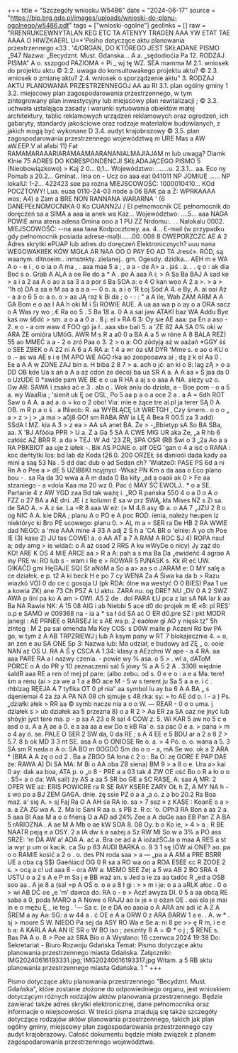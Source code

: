 +++
title = "Szczegóły wniosku W5486"
date = "2024-06-17"
source = "https://bip.brg.gda.pl/images/uploads/wnioski-do-planu-ogolnego/w5486.pdf"
tags = ["wnioski-ogolne"]
geolinks = []
raw = "RRENRUKCEWNYTALAN KEG ETC TA ATENYY TRAGEN AAA YW ETAT TAE AAAA O HIWZKAERL  U=*'Pisiho dotyczące aktu planowania przestrzennego «33 . '4/ORGAN, DO KTÓREGO JEST SKŁADANE PISMO  „947 Nazwa: „Becydznt. Must. Gdanska... A a. „sędodioćia Pa 12. RODZAJ PISMA” A o. sszpgod PAZIOMA = Pi _ wj tę WZ. SEA mamma M 2.1. wniosek do projektu aktu © 2.2. uwaga do konsultowakego projektu aktu? © 2.3. wniosek o zmianę aktu?  2.4. wniosek o sporządzenie aktu” 3. RODZAJ AKTU PLANOWANIA PRZESTRZENNEGÓJ AA aa RI 3.1. plan ogólny gminy 1 3.2. miejscowy plan zagospodarowania przestrzennego, w tym zintegrowany plan inwestycyjny lub miejscowy plan rewitalizacji ; © 3.3. uchwała ustalająca zasady i warunki sytuowania obiektów małej architektury, tablic reklamowych urządzeń reklamowych oraz ogrodzeń, ich gabaryty, standardy jakościowe oraz rodzaje materiałów budowlanych, z jakich mogą być wykonane D 3.4. audyt krajobrazowy © 3.5. plan zagospodarowania przestrzennego województwą m URE Mas a AW aW.EEP.V al afabi 11) Fat RAMAMARAAARIARAMAAMAARANANIALMAJIAJAM m lub uwagą?  Diamk  Klnie 75 ADRES DO KORESPONDENCJI SKŁADAJĄCEGO PISMO 5 (Nieobowiązkowo) > Kaj 2 0... 0,1... Województwo: .......u. 2.3.1... aa. Eco ny Pomab a 20.2... Gminat.. lina on  - Ucz oo aaa eat 041011 NP JOMIUE ...... NP lokalU: 1-2... 422423 see pa rozna MIEJSCOWOŚĆ: 1000010410... KOd POCZTOWY! Lua. euaa 0110-24-03 node a  06 BAK pa a Ż: WPRKAAAA wos; A4) a Zam a BRE NON RANNANA WARARNA ' (6 DANEPEŁNOMOCNIKA 0 Ko CUANN2J / El pełnomocnik CE pełnomocnik do doręczeń sa a SIMA a aaa ia anek wa Kaz... Województwo: ....5... aaa NAGA  POWIE ama atena adena Gmina ooo a 1 PU ZZ Nrdomu:. . . Nalokalu 0002.  MIEJSCOWOŚĆ: --na aaa taaa Kodpocztowy. aa. 4... E-mail (w przypadku gdy pełnomocnik posiada adrese-mal)i......00.:008 8   OWEPORZCZC AE A 2 Adres skrytki ePUAP lub adres do doręczeń Elektronicznych? uuu nana  WEGOWAKIIEK KÓW MGŁA AR NAA OO O PAY EO AD  TA Jresć». RÓD, są waanym. dltnoeim.. inmstnkty. zielanej.. gm. Ogesdy. dzidka... AEH m e WA A o - e i , o o ia o A ma , . aaa maa 5 a  ; ,  a a - de A> a . jaś . a. . . ę o : ak dia Boć s o. Grab A ALA a oe Re do a * A . po A aaa A i; > A Sa Ba BAJ A sad ke > a i a 2 aa A o ao a sa 3 a a por ś Ba SOA a: o 4 O kan woo A 2 a >. > a > '1h o) DA a sa e M aa a a a a — 0 o. a. a i o 'R Łoj Sód A 4. e By, A. ai oai Aż - a a o 6 5 o: a o. o > aa JĄ raz k Bi da ; o - : : ” a A ile, Wah ZAM ARM A A GA Bom e o aa I AA  h oki M i Śi ROWIE AUE. A ua aa wa p o ay o a ORA sacz o A Was ry wo ;.€ Ra oo 5 . 5 Ba 18 a. 0 A a sai jaw ATAKI baz WA Addu Bye kaś ow ś6dć > sm. a o a a 0 a . 8 j: el » RA 6 3: Oy sie AE aaa: pa En a aso - 2. e o - a om waw 4 FOO gó ja ł.. aaa sb» bali 5. a 'ZE 82 AA SA 0% oki w ARA ŻE omióra UMóG. AWR M s R a a0 0 a BA A a 5 w róne A 8 BALA REŻ) 55 ao  MMEĆ a a - 2 o zró Paa o 3. 2 > o a: OO zódyją aż w aażań *GGY śś o SEE ŻBEK o A 22 ni A 6 a A RA a: 1  4 a wr óa sM DYR 'Mme s. e ao o KU o o .- as wa AE s i e (M APO WE AGO rka ao zoopooawa ai ; dą z k ol Aa 0 . Ee a A A w ZONE ZAJ bin a. H biba 2 8 7 > a. ach o jć: an ki o 8: lag zĄ > o a DD OB kde Ua s ań a A a az cdon ze deco) ba ua SR A a. A A aa » Ś jaa da 0  o UzUDE 0 *awide pam WE BE e o ua R  HA a aj  s o aaa A NA. ależy uż o. Gw AR: SAWA i zsakś ać e 3 . ala o . Wok aniu do działa, a - Boe pom - o a 5 a. wy WaaRia ; 'sienit uk Ę oe OSL, Po 5 aa p a o a oce 2 a . a A = 6dh ROT Saw o A A. a ad a. o =  ko o 2 obo! Via: mie e żące tre al.pl ja terer SĄ 0 A. OB. m R p a o ś . a INieob: R. aa WYBLĄCĘ Ut WRETGH , Czy śmem.. o o o „ a > z > j > „a ma > a0j8 GO! sm RABA RW ia LĘ A Bea R 00.5 za 3 add) SŚdA I MZ. kia A 3 > z ea > AA sA anet BA. Że > -„Bbietyp sA So BA SBa, aa. X 'BJ Afóóia PPR > U a. Z a Ga 5 SA A CWE MIG UR aka Ze, „a R hb 6 całóść AŻ BRR R. a da » TEJ. W Ad '23 ZR, SPA OSR (RB Świ o 3 „2a Ao a a RA PBKBIOT aa uje ż iałek -. Bik AS POAIE o. alf OEG 'gan o 4 a isć o RANA : koc deńtytki los: bd lab dz Koda t26.0. 200 ORZEŁ śś danioói dada kady aa mini a  saą 53 Na . 5 dd dac dub o ad Sedan ch? 'Wiatze0: PASE PS 6d a ni Rn A o Pee a  > dE  5  UZIB8KI ncyjnyci -Wkaż PN Km a da aaa o  Eco plano bou - . sa Ra da 30 wwa a A m dada 0 Ba kity „ad a oaaii ak 0 > Fe aa stzaniego - a «dola Kaa ma 20  wz 0. Pac ć MAY ŚĆ EWOLJ.. * o a SE. Partanie 4 z AW YGD zaa Bd tak ważę i. „RO R pańska 550 4 o a 0 o  A o FZZ o 27   BA a AE dni. JE i z kolumn £ sa w prz SWĄ, kła   Mises NZ  s  Zi sa. de SAO A. > A z śe. La =R 8 aaa W eż: (» M 4.6 asy © a. o AA 7 „JZU 2 8 o og NIĆ A A. kie DRA ; planu A o PO e A poc ROD.  ienia, należy heupen iz niektóryc ki Bro PE scowego: planu 0. >  AL m a = SER ra De HB 2 RA WWIE dad NEGO: a 'mie AAA mine 4 33 A adj 2 Ś h a 'CA BR o 'elnie: A yo ch Poe IE (3) kase 2) JU tas COWE! a. o AA AT a 7 A RAM A ROC SJ 4) ROPA nsu! a; ody amg > ie widać: o A  aż  osad 2 RRS A ku wWyDe o nicy) Jy ząż do KO! ARE K OS 4 MIE ARCE aa > R a A:  pah a s ma Ba Da „ewideńć 4 agrao A iny PRE w: RO lub s - wam i Re e > ROWAR 5 PJNASK s. Kk iR eć UW. GIKAĆD gmi HęGAJE SQ( St aNóM a So a a> aa  s o JARAM e: O MY salę a ce działek. e p. t2 A ki beck H e po 7 cy WENA Za A Śiwa ka da b  > Razu wiazkó VO)  0 do ce c gosoja U (pk RDA: ólne wa westyć O 0 BIES) Paa  1 ue a kowia ZK) ane  73 Ch PSZ A U aktu. ZARA nu. og DRE? NU „DV 0 A 2 SWZ AWA p (ini pa ko A am > OWI. A5 2 de . dol PARA ŁU pca z lat sA NA lar k aa Ba NA Rawie NK: A 15 08 AIG  i  ab Niebbi 5 ace d0 do projek m IE «8: pl RES' o.p e SAMO w 009368 na  - ia  a * sa ł ód SA ać O ER d0.pre SZ i pkt MODR janegi : AE PRNEE o RARSEJ Ic s AE wa p.  2 eaółow gi AO y nięsk tz” 5h zlnteg : M 2 pa sai omenda  Ma Key COŚ: s  D0W maile  p Aczeni Rd bw PA go, w tym ż A AB TRPZRIEWJ j lub A ksym pany w RT 7 biokajecznie 4. = o, an zen e au SA ONE Sp 3: Nazwa lub: Ma udział, e budowy   ad ZĘ „ o.  ooie NAN aż OS U. RA A Ś y CSCA A 1.34: klasy  a AEzchni W ape - a 4 RA.  aa aaa PARE RA a l nazwy czenia. - powie wy % asa. o 5 > . wl a, dAToM PÓRCE o A do PR y 10 zeznaczenii sa) 5 jówy % a A  5 2 A . 3308 więdnie śaldR aaa RE a ren o! mej pI pare: (albo zebu. od s. 0 e e o : a e  a Ma. tere! śm  a renu (ai >  za we  a 1 a a BO  ace M -  5 w s terent ju Sa 5 a a e. i ć . rhblzag RĘEJA A 7 tyfika OT 0 pł nia” aa symbol lu ay ba 6 A A BA „ s  dąeniemai 4 ża ża A PA NA 08 ch sjmuje s 48 rka: sy: = ło AE ód  o. i -  a ) Ps. „działki ałek > RR aa ©  symb nacze nia  a o o W. — REAR - 0 o  o uma. j  działek s > ub działek aa 5 przezna 8) o  a R 2 > Aa ER za SA oaz  ne jnyć  lub shóyjn jyct tere ma. p - p sa A 23  o R sal  4 COW z. 5. Wi KAR 5 aw no 5 c e asd o a. A a Ą ae a 0. e a aa aa  a  ew Do e kB Ra' o. sa pac 0  e a. > pana > m o 4 ay ó. se. PALE O SER 2 SW da, 0 da RE ; s  A 4 EE e 5 BDU ar a  2 a 8 2 > 5.7. 8 b ok MD 3 3 nt SE. asa A o O ONIOSE Re o. a. >  4 Pó. o. o. wana   a 5. 3 SA sm  R nada o A o: SA BO m 0OGDÓ Sm do  o o  - a, mA Se wo. ok a 2 ARA * (BRA A A żę o od 2 . Ba a ZBGO SA łona ć 2 o : Ba  O: zę GORE E PAP DAE że: RAWA A) Di SA MA: M Bi o AA  oba  ZB siena) BM 9 > a 8 o e. Ura a> kai 0 ay: dak aa boa, ATA p. o „o 8 - PRE a  a  03 tak 4 ZW OE ość Bo o R a ło o o : S5= a o da: WA sail) ży AS a aa 5 SR bo GE a SC RASĘ, A: saa Ą MR: 2 OPER WE aż: ERIS POWICRE ra R SE RAY KSERE ZARY OŁ h Ż, A MY NA h - s wo po  a BJ ZEM GAGA. dnie. żę ssie PZ o a a „a o. z a bo 20.2 Ra Boa maż. a' się A. > sj Faj Ra O A AH śe RA io. sa > 7 sez » z KASE : KoanE o a  > a. a ZA ZG  wa A. 2. Ma ic Sani R aa o. s PB ż. R o: 'o. OPh3 RA Bon a aa 2 a. 5 aaa BI Aaa M a o o fńeną O a AD ad  24% Zoe a A doGe aaa EB Pan Z A BA 5 rARIOZNA  . A ae M A Mb o ae kW SOA 8. 08 Oy. b o Ko ie, > 4 > a ; R BE NAATR peją e a OSY. 2 a IA dw ś a sażej a Sz RW MI So w a 3% a PO ass SRZE: 'm DA AW a! ADA A. ać a. Bra oe ad a A iożażŚCJa o maa A RES a st ia wyr p um oi kacik. ca Su p 83 AUDI BARKA o. 8 3 1 sę (ÓW ai ONE? ao. pa o o RAMIE kosić a 2 o  . o. des PN roda  saa > a — „pa a A AM a PRE BSRR UE a oba cą S$) Gaeńiacd OG 0 R sa a RO wa oo a ROA ESEE cc R ZOOE 2 s. > ocą a c! ud aaa 8 - ora AW a: MEMO SEE Ze) a 5 wa AB 2 BO SRA 4 USTU o a 2 s A e P m Sa j e BB waż an. s Jed a ie za  aa tadóc R „ed a OSB soo  aa . A je 8 a (sal =p A OŚ o. o e a 8 ł gi : > » m i je: o a a aRLK ałoc  . 0 o > wi AB DĆ oe „e 'm' dawca do. RA o - e > Acz! awyza DI. 0 5 a aa obcą RE saba a 0, poda MARO a A Nowe o RAJU ao ix je » o ożan OE . oai ela je mai in e o mężu Ę _ ie teg . '— Sa c. (e e DA eo aaoia o A ARA ani adi ić A Z A ŚREM a ay Aa: SG: a w 44 a . ć OE e A a ORW 0 z ARA BARW 1 a e. . A. w * . sj > moore Ś W. NIEDO Pa sej da ASY RO Wa e Se a: ni 8 pe >> ę  R m, i e e b a: A KARLA AA AN IE SR o W BO iso ; zeszńty 8 A = © * o j ; $ RENE s. Bas PA A o. 8 > Poe aż  SRA Bio o A Wysłano: 16 czerwca 2024 19:38 Do: Sekretariat - Biuro Rozwoju Gdańska Temat: Pismo dotyczące aktu planowania przestrzennego miasta Gdańska. Załączniki: IMG20240616193331.jpg; IMG20240616193317.jpg Witam. a 5 RB aktu planowania przestrzennego miasta Gdańska. 1 "
+++

Pismo dotyczące aktu planowania przestrzennego "Becydznt. Must. Gdańska", które zostanie złożone do odpowiedniego organu, jest wnioskiem dotyczącym różnych rodzajów aktów planowania przestrzennego. Będzie zawierać także adres skrytki elektronicznej, dane pełnomocnika oraz informacje o miejscowości. W treści pisma znajdują się także szczegóły dotyczące rodzajów aktów planowania przestrzennego, takich jak plan ogólny gminy, miejscowy plan zagospodarowania przestrzennego czy audyt krajobrazowy. Całość dokumentu będzie miała związek z planem zagospodarowania przestrzennego województwa.


